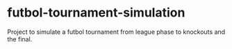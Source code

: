 # futbol-tournament-simulation
 Project to simulate a futbol tournament from league phase to knockouts and the final.
